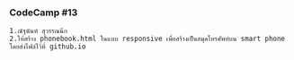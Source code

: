 ### CodeCamp #13
    1.ณัฐนันท์ สุวรรณนึก
    2.ให้สร้าง phonebook.html ในแบบ responsive เพื่อสร้างเป็นสมุดโทรศัพท์บน smart phone โดยส่งไฟล์ไว้ที่ github.io
